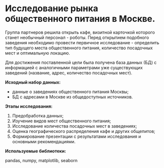 # Исследование рынка общественного питания в Москве.

Группа партнеров решила открыть кафе, визитной карточкой которого станет необычный персонал - роботы. Перед открытием подобного заведения необходимо провести первичное исследование - определить тип будущего места 
общественного питания, количество посадочных мест и оптимальную локацию.

Для достижения поставленной цели была получена база данных (БД) с информацией с аналогичными параметрами уже существующих заведений (название, адрес, количество посадочных мест).

**Исходный набор данных:**

- данные о заведениях общественного питания Москвы;
- БД с адресами в Москве из общедоступных источников.

**Этапы исследования:**

1. Предобработка данных;
2. Изучение видов мест общественного питания;
3. Исследование количества посадочных мест в заведениях;
4. Оценка географического распределения кафе и других общепитов;
5. Формирование презентации с результатами исследования и основными рекомендациями.

**Используемые библиотеки:**

pandas, numpy, matplotlib, seaborn
